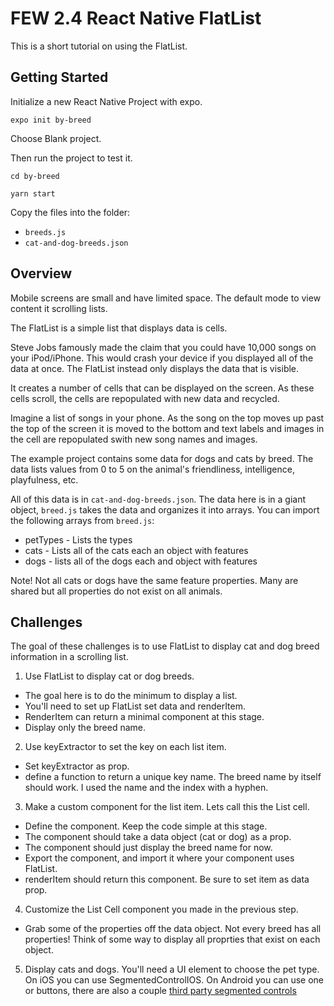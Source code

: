 # FEW 2.4 React Native FlatList

This is a short tutorial on using the FlatList. 

## Getting Started 

Initialize a new React Native Project with expo. 

`expo init by-breed`

Choose Blank project.

Then run the project to test it. 

`cd by-breed`

`yarn start`

Copy the files into the folder: 

- `breeds.js`
- `cat-and-dog-breeds.json`

## Overview 

Mobile screens are small and have limited space. The default mode to view content it scrolling lists. 

The FlatList is a simple list that displays data is cells. 

Steve Jobs famously made the claim that you could have 10,000 songs on your iPod/iPhone. This would crash your device if you displayed all of the data at once. The FlatList instead only displays the data that is visible. 

It creates a number of cells that can be displayed on the screen. As these cells scroll, the cells are repopulated with new data and recycled. 

Imagine a list of songs in your phone. As the song on the top moves up past the top of the screen it is moved to the bottom and text labels and images in the cell are repopulated swith new song names and images.  

The example project contains some data for dogs and cats by breed. The data lists values from 0 to 5 on the animal's friendliness, intelligence, playfulness, etc. 

All of this data is in `cat-and-dog-breeds.json`. The data here is in a giant object, `breed.js` takes the data and organizes it into arrays. You can import the following arrays from `breed.js`:

- petTypes - Lists the types
- cats - Lists all of the cats each an object with features
- dogs - lists all of the dogs each and object with features

Note! Not all cats or dogs have the same feature properties. Many are shared but all properties do not exist on all animals.

## Challenges

The goal of these challenges is to use FlatList to display cat and dog breed information in a scrolling list. 

1. Use FlatList to display cat or dog breeds. 
  - The goal here is to do the minimum to display a list. 
  - You'll need to set up FlatList set data and renderItem. 
  - RenderItem can return a minimal component at this stage.
  - Display only the breed name. 
2. Use keyExtractor to set the key on each list item.
  - Set keyExtractor as prop. 
  - define a function to return a unique key name. The breed name by itself should work. I used the name and the index with a hyphen. 
3. Make a custom component for the list item. Lets call this the List cell. 
  - Define the component. Keep the code simple at this stage.
  - The component should take a data object (cat or dog) as a prop. 
  - The component should just display the breed name for now. 
  - Export the component, and import it where your component uses FlatList. 
  - renderItem should return this component. Be sure to set item as data prop. 
4. Customize the List Cell component you made in the previous step. 
  - Grab some of the properties off the data object. Not every breed has all properties! Think of some way to display all proprties that exist on each object.
5. Display cats and dogs. You'll need a UI element to choose the pet type. On iOS you can use SegmentedControlIOS. On Android you can use one or buttons, there are also a couple [third party segmented controls](https://stackoverflow.com/questions/35313387/segmentedcontrolios-for-android-in-react-native)
